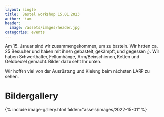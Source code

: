 ```yaml
---
layout: single
title:  Bastel workshop 15.01.2023
author: Liam
header:
  image: /assets/images/header.jpg
categories: events
---
```


Am 15. Januar sind wir zusammengekommen, um zu basteln. Wir hatten ca. 25 Besucher und haben mit ihnen gebastelt, gekämpft, und gegessen ;). Wir haben Schwerthalter, Fellumhänge, Arm/Beinschienen, Ketten und Geldbeutel gemacht.
Bilder dazu seht Ihr unten.

Wir hoffen viel von der Ausrüstung und Kleiung beim nächsten LARP zu sehen.

# Bildergallery

{% include image-gallery.html folder="assets/images/2022-15-01" %}

